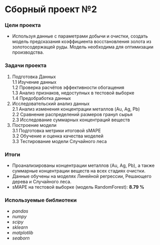# Сборный проект №2

### Цели проекта

- Используя данные с параметрами добычи и очистки, создать модель предсказания коэффициента восстановления золота из золотосодержащей руды. Модель необходима для оптимизации производства.  

### Задачи проекта

1. Подготовка Данных  
    1.1 Изучение данных  
    1.2 Проверка расчётов эффективности обогащения  
    1.3 Анализ признаков, недоступных в тестовой выборке  
    1.4 Предобработка данных  
2. Исследовательский анализ данных  
    2.1 Анализ изменения концентрации металлов (Au, Ag, Pb)  
    2.2 Сравнение распределений размеров гранул сырья  
    2.3 Исследование суммарных концентраций веществ  
3. Построение модели  
    3.1 Подготовка метрики итоговой sMAPE  
    3.2 Обучение и оценка качества моделей  
    3.3 Тестирование модели Случайного леса  

### Итоги

- Проанализированы концентрации металлов (Au, Ag, Pb), а также суммарные концентрации веществ на всех стадиях очистки.  
- Данные обучены на моделях Линейной регрессии, Решающего дерева и Случайного леса.
- sMAPE на тестовой выборке (модель RandomForest): **8.79 %**

### Используемые библиотеки

- *pandas*
- *numpy*
- *scipy*
- *sklearn*
- *matplotlib*
- *seaborn*
